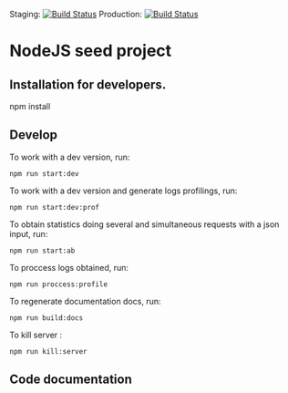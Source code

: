 Staging: [![Build Status]()]()
Production:
[![Build Status]()]()

# NodeJS seed project


## Installation for developers.

npm install

## Develop

To work with a dev version, run:
```
npm run start:dev
```

To work with a dev version and generate logs profilings, run:
```
npm run start:dev:prof
```

To obtain statistics doing several and simultaneous requests with a json input, run:
```
npm run start:ab
```
To proccess logs obtained, run:
```
npm run proccess:profile
```

To regenerate documentation docs, run:
```
npm run build:docs
```

To kill server :
```
npm run kill:server
```


## Code documentation

